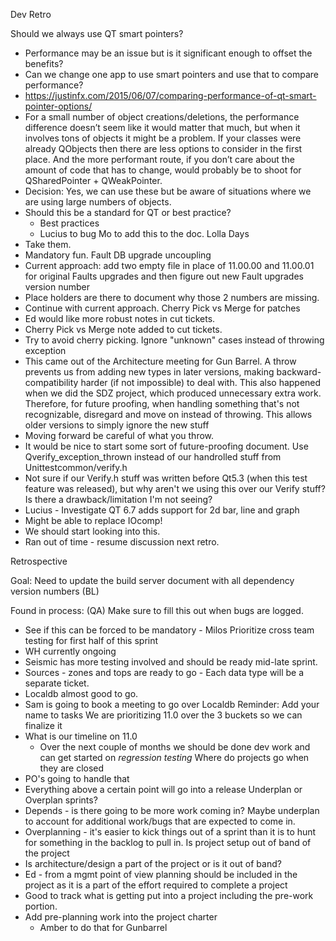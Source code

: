 Dev Retro

Should we always use QT smart pointers?
- Performance may be an issue but is it significant enough to offset the benefits?
- Can we change one app to use smart pointers and use that to compare performance?
- https://justinfx.com/2015/06/07/comparing-performance-of-qt-smart-pointer-options/
- For a small number of object creations/deletions, the performance difference doesn’t seem like it would matter that much, but when it involves tons of objects it might be a problem. If your classes were already QObjects then there are less options to consider in the first place. And the more performant route, if you don’t care about the amount of code that has to change, would probably be to shoot for QSharedPointer + QWeakPointer.
- Decision: Yes, we can use these but be aware of situations where we are using large numbers of objects.
- Should this be a standard for QT or best practice?
	- Best practices
	- Lucius to bug Mo to add this to the doc.
Lolla Days
- Take them.
- Mandatory fun.
Fault DB upgrade uncoupling
- Current approach: add two empty file in place of 11.00.00 and 11.00.01 for original Faults upgrades and then figure out new Fault upgrades version number
- Place holders are there to document why those 2 numbers are missing.
- Continue with current approach.
Cherry Pick vs Merge for patches
- Ed would like more robust notes in cut tickets.
- Cherry Pick vs Merge note added to cut tickets.
- Try to avoid cherry picking.
Ignore "unknown" cases instead of throwing exception
- This came out of the Architecture meeting for Gun Barrel. A throw prevents us from adding new types in later versions, making backward-compatibility harder (if not impossible) to deal with. This also happened when we did the SDZ project, which produced unnecessary extra work. Therefore, for future proofing, when handling something that's not recognizable, disregard and move on instead of throwing. This allows older versions to simply ignore the new stuff
- Moving forward be careful of what you throw. 
- It would be nice to start some sort of future-proofing document.
Use Qverify_exception_thrown instead of our handrolled stuff from Unittestcommon/verify.h
- Not sure if our Verify.h stuff was written before Qt5.3 (when this test feature was released), but why aren't we using this over our Verify stuff? Is there a drawback/limitation I'm not seeing?
- Lucius - Investigate
QT 6.7 adds support for 2d bar, line and graph
- Might be able to replace IOcomp!
- We should start looking into this.
- Ran out of time - resume discussion next retro.

Retrospective

Goal: Need to update the build server document with all dependency version numbers (BL)

Found in process: (QA) Make sure to fill this out when bugs are logged. 
- See if this can be forced to be mandatory - Milos
Prioritize cross team testing for first half of this sprint
- WH currently ongoing
- Seismic has more testing involved and should be ready mid-late sprint.
- Sources - zones and tops are ready to go - Each data type will be a separate ticket.
- Localdb almost good to go.
- Sam is going to book a meeting to go over Localdb
Reminder: Add your name to tasks
We are prioritizing 11.0 over the 3 buckets so we can finalize it
- What is our timeline on 11.0
	- Over the next couple of months we should be done dev work and can get started on *regression testing*
Where do projects go when they are closed
- PO's going to handle that
- Everything above a certain point will go into a release
Underplan or Overplan sprints?
- Depends - is there going to be more work coming in? Maybe underplan to account for additional work/bugs that are expected to come in.
- Overplanning - it's easier to kick things out of a sprint than it is to hunt for something in the backlog to pull in.
Is project setup out of band of the project
- Is architecture/design a part of the project or is it out of band?
- Ed - from a mgmt point of view planning should be included in the project as it is a part of the effort required to complete a project
- Good to track what is getting put into a project including the pre-work portion.
- Add pre-planning work into the project charter
	- Amber to do that for Gunbarrel
